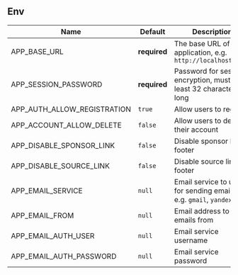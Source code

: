 ## Env
| Name                        | Default      | Description                                                          |
|-----------------------------|--------------|----------------------------------------------------------------------|
| APP_BASE_URL                | **required** | The base URL of the application, e.g. `http://localhost:3000`        |
| APP_SESSION_PASSWORD        | **required** | Password for session encryption, must be at least 32 characters long |
| APP_AUTH_ALLOW_REGISTRATION | `true`       | Allow users to register                                              |
| APP_ACCOUNT_ALLOW_DELETE    | `false`      | Allow users to delete their account                                  |
| APP_DISABLE_SPONSOR_LINK    | `false`      | Disable sponsor link in footer                                       |
| APP_DISABLE_SOURCE_LINK     | `false`      | Disable source link in footer                                        |
| APP_EMAIL_SERVICE           | `null`       | Email service to use for sending emails, e.g. `gmail`, `yandex` ...  |
| APP_EMAIL_FROM              | `null`       | Email address to send emails from                                    |
| APP_EMAIL_AUTH_USER         | `null`       | Email service username                                               |
| APP_EMAIL_AUTH_PASSWORD     | `null`       | Email service password                                               |
